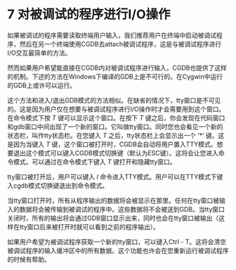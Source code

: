 7 对被调试的程序进行I/O操作
===========

如果被调试的程序需要读取终端用户输入，我们推荐用户在终端中启动被调试程序，然后在另一个终端使用CGDB去attach被调试程序，这是与被调试程序进行I/O交互最简单的方法。

然而如果用户希望能直接在CGDB内对被调试程序进行输入，CGDB也提供了这样的机制。下述的方法在Windows下编译的GDB上是不可行的。在Cygwin中运行的GDB上或许可以运行。

这个方法和进入/退出GDB模式的方法相似。在缺省的情况下，tty窗口是不可见的。这是因为用户仅在想要与被调试程序进行I/O操作时才会需要用到这个窗口。在命令模式下按 *T* 键可以显示这个窗口。在按下 *T* 键之后，你会发现在代码窗口和gdb窗口中间出现了一个新的窗口。它叫做tty窗口。同时您也会看见一个新的状态栏，叫作tty状态栏。在您键入 *T* 之后，tty状态栏上会显示出一个 ‘*’ 键。这是因为当键入 *T* 键，这个窗口被打开时，CGDB会自动将用户置入TTY模式。想要退出这个模式可以键入CGDB模式切换键（默认为ESC键）。这将会让您进入命令模式。可以通过在命令模式下键入 *T* 键打开和隐藏tty窗口。

tty窗口被打开后，用户可以键入 *I* 命令进入TTY模式。用户可以在TTY模式下键入cgdb模式切换键退出到命令模式。

当tty窗口打开时，所有从程序输出的数据将会被显示在那里。任何在tty窗口被输入的数据将会被传输到被调试的程序中。这些数据将不会被送到GDB。当tty窗口关闭时，所有的输出将会通过GDB窗口显示出来，同时也会在tty窗口被输出（这样在tty窗口后来被打开时就可以看到之前的程序输出）。

如果用户希望为被调试程序获取一个新的tty窗口，可以键入Ctrl - T。这将会清空被调试程序的输入缓冲区中的所有数据。这个功能也许会在您重新运行被调试程序的时候有帮助。
